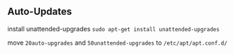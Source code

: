 ## Auto-Updates
install unattended-upgrades `sudo apt-get install unattended-upgrades`   
    
move `20auto-upgrades` and `50unattended-upgrades` to `/etc/apt/apt.conf.d/`
